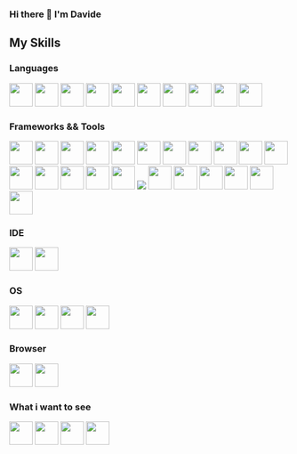 ### Hi there 👋 I'm Davide

## My Skills

### Languages
<p float="left">
          <img src="https://cdn.jsdelivr.net/gh/devicons/devicon/icons/c/c-original.svg" width="42" height="42"/>
          <img src="https://cdn.jsdelivr.net/gh/devicons/devicon/icons/csharp/csharp-original.svg" width="42" height="42"/>
          <img src="https://cdn.jsdelivr.net/gh/devicons/devicon/icons/javascript/javascript-original.svg" width="42" height="42"/>
          <img src="https://cdn.jsdelivr.net/gh/devicons/devicon/icons/java/java-original-wordmark.svg" width="42" height="42"/>
          <img src="https://cdn.jsdelivr.net/gh/devicons/devicon/icons/php/php-original.svg" width="42" height="42"/>
          <img src="https://cdn.jsdelivr.net/gh/devicons/devicon/icons/cplusplus/cplusplus-original.svg" width="42" height="42"/>
          <img src="https://cdn.jsdelivr.net/gh/devicons/devicon/icons/bash/bash-original.svg" width="42" height="42"/>
          <img src="https://cdn.jsdelivr.net/gh/devicons/devicon/icons/kotlin/kotlin-original-wordmark.svg" width="42" height="42"/>
          <img src="https://cdn.jsdelivr.net/gh/devicons/devicon/icons/markdown/markdown-original.svg" width="42" height="42"/>
          <img src="https://cdn.jsdelivr.net/gh/devicons/devicon/icons/python/python-original-wordmark.svg" width="42" height="42"/>
</p>


### Frameworks && Tools
<p float="left">
          <img src="https://cdn.jsdelivr.net/gh/devicons/devicon/icons/dotnetcore/dotnetcore-original.svg" width="42" height="42"/>
          <img src="https://cdn.jsdelivr.net/gh/devicons/devicon/icons/azure/azure-original-wordmark.svg" width="42" height="42"/>
          <img src="https://cdn.jsdelivr.net/gh/devicons/devicon/icons/xamarin/xamarin-original-wordmark.svg" width="42" height="42"/>
          <img src="https://cdn.jsdelivr.net/gh/devicons/devicon/icons/mysql/mysql-original-wordmark.svg" width="42" height="42"/>
          <img src="https://cdn.jsdelivr.net/gh/devicons/devicon/icons/bootstrap/bootstrap-original-wordmark.svg" width="42" height="42"/>
          <img src="https://cdn.jsdelivr.net/gh/devicons/devicon/icons/django/django-plain-wordmark.svg" width="42" height="42"/>
          <img src="https://cdn.jsdelivr.net/gh/devicons/devicon/icons/unity/unity-original-wordmark.svg" width="42" height="42"/>
          <img src="https://cdn.jsdelivr.net/gh/devicons/devicon/icons/sqlite/sqlite-original-wordmark.svg" width="42" height="42"/>
          <img src="https://cdn.jsdelivr.net/gh/devicons/devicon/icons/git/git-original.svg" width="42" height="42"/>
          <img src="https://cdn.jsdelivr.net/gh/devicons/devicon/icons/eslint/eslint-original-wordmark.svg" width="42" height="42"/>
          <img src="https://cdn.jsdelivr.net/gh/devicons/devicon/icons/spring/spring-original-wordmark.svg" width="42" height="42"/>
          <img src="https://cdn.jsdelivr.net/gh/devicons/devicon/icons/gcc/gcc-original.svg" width="42" height="42"/>
          <img src="https://cdn.jsdelivr.net/gh/devicons/devicon/icons/github/github-original-wordmark.svg" width="42" height="42"/>
          <img src="https://cdn.jsdelivr.net/gh/devicons/devicon/icons/laravel/laravel-plain-wordmark.svg" width="42" height="42"/>
          <img src="https://cdn.jsdelivr.net/gh/devicons/devicon/icons/vuejs/vuejs-original-wordmark.svg" width="42" height="42"/>
          <img src="https://cdn.jsdelivr.net/gh/devicons/devicon/icons/qt/qt-original.svg" width="42" height="42"/>
          <img src="https://cdn.jsdelivr.net/gh/devicons/devicon/icons/nginx/nginx-original.svg" />
          <img src="https://cdn.jsdelivr.net/gh/devicons/devicon/icons/nuget/nuget-original-wordmark.svg" width="42" height="42"/>
          <img src="https://cdn.jsdelivr.net/gh/devicons/devicon/icons/nodejs/nodejs-original-wordmark.svg" width="42" height="42"/>
          <img src="https://cdn.jsdelivr.net/gh/devicons/devicon/icons/npm/npm-original-wordmark.svg" width="42" height="42"/>
          <img src="https://cdn.jsdelivr.net/gh/devicons/devicon/icons/putty/putty-original.svg" width="42" height="42"/>
          <img src="https://cdn.jsdelivr.net/gh/devicons/devicon/icons/ssh/ssh-original-wordmark.svg" width="42" height="42"/>
          <img src="https://cdn.jsdelivr.net/gh/devicons/devicon/icons/vim/vim-original.svg" width="42" height="42"/>
</p>

### IDE
<p float="left">
          <img src="https://cdn.jsdelivr.net/gh/devicons/devicon/icons/visualstudio/visualstudio-plain-wordmark.svg" width="42" height="42"/>
          <img src="https://cdn.jsdelivr.net/gh/devicons/devicon/icons/vscode/vscode-original-wordmark.svg" width="42" height="42"/>
</p>


          
### OS
<p float="left">
          <img src="https://cdn.jsdelivr.net/gh/devicons/devicon/icons/ubuntu/ubuntu-plain-wordmark.svg" width="42" height="42"/>
          <img src="https://cdn.jsdelivr.net/gh/devicons/devicon/icons/debian/debian-original-wordmark.svg" width="42" height="42"/>
          <img src="https://cdn.jsdelivr.net/gh/devicons/devicon/icons/linux/linux-original.svg" width="42" height="42"/>
          <img src="https://cdn.jsdelivr.net/gh/devicons/devicon/icons/opensuse/opensuse-original-wordmark.svg" width="42" height="42"/>
</p>
          
### Browser
<p float="left">
          <img src="https://cdn.jsdelivr.net/gh/devicons/devicon/icons/chrome/chrome-original-wordmark.svg" width="42" height="42"/>
          <img src="https://cdn.jsdelivr.net/gh/devicons/devicon/icons/firefox/firefox-original-wordmark.svg" width="42" height="42"/>
</p>

### What i want to see
<p float="left">
          <img src="https://cdn.jsdelivr.net/gh/devicons/devicon/icons/angularjs/angularjs-original.svg" width="42" height="42"/>
          <img src="https://cdn.jsdelivr.net/gh/devicons/devicon/icons/docker/docker-original-wordmark.svg" width="42" height="42"/>
          <img src="https://cdn.jsdelivr.net/gh/devicons/devicon/icons/jira/jira-original-wordmark.svg" width="42" height="42"/>
          <img src="https://cdn.jsdelivr.net/gh/devicons/devicon/icons/typescript/typescript-original.svg" width="42" height="42"/>
</p>

          

          
          

<!--
**FagaDavide/FagaDavide** is a ✨ _special_ ✨ repository because its `README.md` (this file) appears on your GitHub profile.

Here are some ideas to get you started:

- 🔭 I’m currently working on ...
- 🌱 I’m currently learning ...
- 👯 I’m looking to collaborate on ...
- 🤔 I’m looking for help with ...
- 💬 Ask me about ...
- 📫 How to reach me: ...
- 😄 Pronouns: ...
- ⚡ Fun fact: ...
-->
